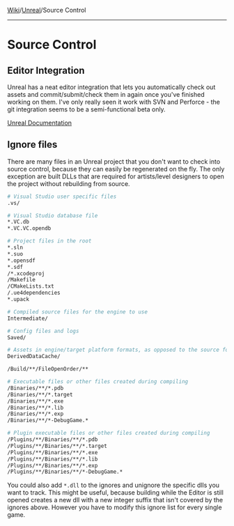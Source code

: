 [Wiki](../index.md)/[Unreal](unreal.md)/Source Control

---
# Source Control
## Editor Integration
Unreal has a neat editor integration that lets you automatically check out assets and commit/submit/check them in again once you've finished working on them.
I've only really seen it work with SVN and Perforce - the git integration seems to be a semi-functional beta only.

[Unreal Documentation](https://docs.unrealengine.com/latest/INT/Engine/Basics/SourceControl/InEditor/)

## Ignore files
There are many files in an Unreal project that you don't want to check into source control, because they can easily be regenerated on the fly.
The only exception are built DLLs that are required for artists/level designers to open the project without rebuilding from source.

```sh
# Visual Studio user specific files
.vs/

# Visual Studio database file
*.VC.db
*.VC.VC.opendb

# Project files in the root
*.sln
*.suo
*.opensdf
*.sdf
/*.xcodeproj
/Makefile
/CMakeLists.txt
/.ue4dependencies
*.upack

# Compiled source files for the engine to use
Intermediate/

# Config files and logs
Saved/

# Assets in engine/target platform formats, as opposed to the source formats stored in .uasset files (disposable, can always be regenerated using .uasset content)
DerivedDataCache/

/Build/**/FileOpenOrder/**

# Executable files or other files created during compiling 
/Binaries/**/*.pdb
/Binaries/**/*.target
/Binaries/**/*.exe
/Binaries/**/*.lib
/Binaries/**/*.exp
/Binaries/**/*-DebugGame.*

# Plugin executable files or other files created during compiling 
/Plugins/**/Binaries/**/*.pdb
/Plugins/**/Binaries/**/*.target
/Plugins/**/Binaries/**/*.exe
/Plugins/**/Binaries/**/*.lib
/Plugins/**/Binaries/**/*.exp
/Plugins/**/Binaries/**/*-DebugGame.*
```
You could also add ```*.dll``` to the ignores and unignore the specific dlls you want to track.
This might be useful, because building while the Editor is still opened creates a new dll with a new integer suffix that isn't covered by the ignores above. However you have to modify this ignore list for every single game.
